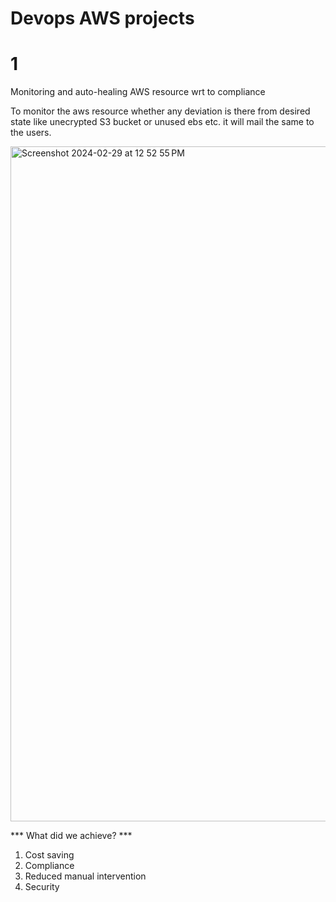 # Devops AWS projects

# 1
Monitoring and auto-healing AWS resource wrt to compliance

To monitor the aws resource whether any deviation is there from desired state like unecrypted S3 bucket or unused ebs etc. it will mail the same to the users.

<img width="1080" alt="Screenshot 2024-02-29 at 12 52 55 PM" src="https://github.com/vikassachchan/Devops_projects/assets/39210004/1a3f7d61-3bbd-48c9-8730-f5261af16992">

*** What did we achieve? ***
1. Cost saving
2. Compliance
3. Reduced manual intervention
4. Security
   

